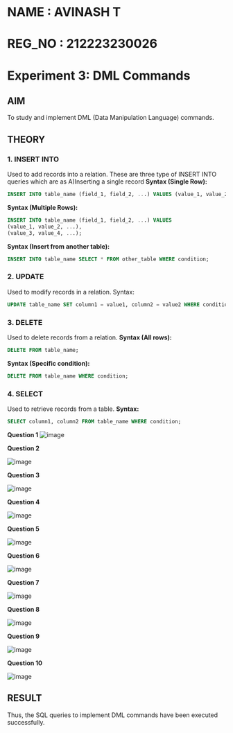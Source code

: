 # NAME : AVINASH T
# REG_NO : 212223230026
# Experiment 3: DML Commands

## AIM
To study and implement DML (Data Manipulation Language) commands.

## THEORY

### 1. INSERT INTO
Used to add records into a relation.
These are three type of INSERT INTO queries which are as
A)Inserting a single record
**Syntax (Single Row):**
```sql
INSERT INTO table_name (field_1, field_2, ...) VALUES (value_1, value_2, ...);
```
**Syntax (Multiple Rows):**
```sql
INSERT INTO table_name (field_1, field_2, ...) VALUES
(value_1, value_2, ...),
(value_3, value_4, ...);
```
**Syntax (Insert from another table):**
```sql
INSERT INTO table_name SELECT * FROM other_table WHERE condition;
```
### 2. UPDATE
Used to modify records in a relation.
Syntax:
```sql
UPDATE table_name SET column1 = value1, column2 = value2 WHERE condition;
```
### 3. DELETE
Used to delete records from a relation.
**Syntax (All rows):**
```sql
DELETE FROM table_name;
```
**Syntax (Specific condition):**
```sql
DELETE FROM table_name WHERE condition;
```
### 4. SELECT
Used to retrieve records from a table.
**Syntax:**
```sql
SELECT column1, column2 FROM table_name WHERE condition;
```
**Question 1**
![image](https://github.com/user-attachments/assets/1179a4e6-ae77-4fee-ada4-c045cf04efe8)

**Question 2**

![image](https://github.com/user-attachments/assets/91415b69-c551-4fc5-980c-fbdccbf02bd7)


**Question 3**

![image](https://github.com/user-attachments/assets/ebb9ad41-3467-4415-b7e1-ed45b5ab37cc)

**Question 4**

![image](https://github.com/user-attachments/assets/7755eb68-0256-44b6-9e23-d1924cd2ceb8)


**Question 5**

![image](https://github.com/user-attachments/assets/947cc35a-bc21-4555-999a-e2abe107fd88)


**Question 6**

![image](https://github.com/user-attachments/assets/8d9e4979-7977-478b-a3e6-1f9c569d9a84)

**Question 7**

![image](https://github.com/user-attachments/assets/70fb3294-6439-4d7b-9e6a-d91d7d91d568)

**Question 8**

![image](https://github.com/user-attachments/assets/77f46725-3a5e-4e81-9e3c-e6749ff9f88a)

**Question 9**

![image](https://github.com/user-attachments/assets/9e3feffb-47c8-4df4-9bba-20084618afac)


**Question 10**

![image](https://github.com/user-attachments/assets/5091c6b4-1b88-4292-8693-66fd34f81e24)

## RESULT
Thus, the SQL queries to implement DML commands have been executed successfully.
